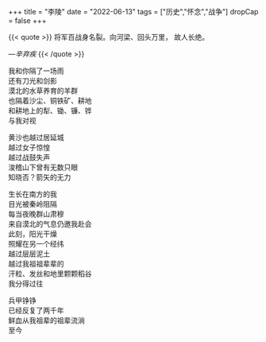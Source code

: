 +++
title = "李陵"
date = "2022-06-13"
tags = ["历史","怀念","战争"]
dropCap = false
+++

{{< quote >}}
将军百战身名裂。向河梁、回头万里， 故人长绝。

*—辛弃疾*
{{< /quote >}}

我和你隔了一场雨<br>
还有刀光和剑影<br>
漠北的水草养育的羊群<br>
也隔着沙尘、铜铁矿、耕地<br>
和耕地上的犁、锄、镰、铧<br>
与我对视<br>

黄沙也越过居延城<br>
越过女子惊惶<br>
越过战鼓失声<br>
浚稽山下曾有无数只眼<br>
知晓否？箭矢的无力<br>

生长在南方的我<br>
目光被秦岭阻隔<br>
每当夜晚群山肃穆<br>
来自漠北的气息仍邀我赴会<br>
此刻，阳光干燥<br>
照耀在另一个经纬<br>
越过层层泥土<br>
越过我祖祖辈辈的<br>
汗粒、发丝和地里颗颗稻谷<br>
我分得过往<br>

兵甲铮铮<br>
已经反复了两千年<br>
鲜血从我祖辈的祖辈流淌<br>
至今<br>
